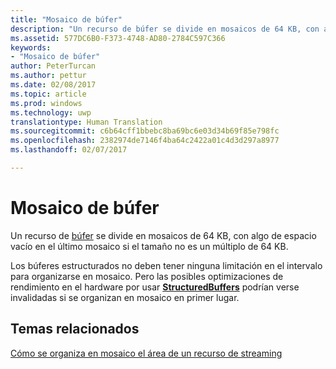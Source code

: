 ```yaml
---
title: "Mosaico de búfer"
description: "Un recurso de búfer se divide en mosaicos de 64 KB, con algo de espacio vacío en el último mosaico si el tamaño no es un múltiplo de 64 KB."
ms.assetid: 577DC6B0-F373-4748-AD80-2784C597C366
keywords:
- "Mosaico de búfer"
author: PeterTurcan
ms.author: pettur
ms.date: 02/08/2017
ms.topic: article
ms.prod: windows
ms.technology: uwp
translationtype: Human Translation
ms.sourcegitcommit: c6b64cff1bbebc8ba69bc6e03d34b69f85e798fc
ms.openlocfilehash: 2382974de7146f4ba64c2422a01c4d3d297a8977
ms.lasthandoff: 02/07/2017

---
```


# <a name="buffer-tiling"></a>Mosaico de búfer


Un recurso de [búfer](introduction-to-buffers.md) se divide en mosaicos de 64 KB, con algo de espacio vacío en el último mosaico si el tamaño no es un múltiplo de 64 KB.

Los búferes estructurados no deben tener ninguna limitación en el intervalo para organizarse en mosaico. Pero las posibles optimizaciones de rendimiento en el hardware por usar [**StructuredBuffers**](https://msdn.microsoft.com/library/windows/desktop/ff471514) podrían verse invalidadas si se organizan en mosaico en primer lugar.

## <a name="span-idrelated-topicsspanrelated-topics"></a><span id="related-topics"></span>Temas relacionados


[Cómo se organiza en mosaico el área de un recurso de streaming](how-a-streaming-resource-s-area-is-tiled.md)

 

 





